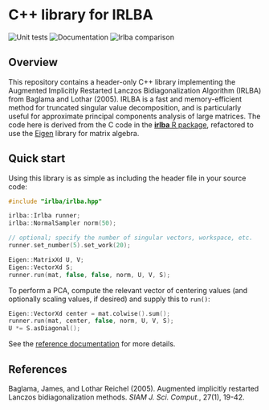 # C++ library for IRLBA

![Unit tests](https://github.com/LTLA/CppIrlba/actions/workflows/run-tests.yaml/badge.svg)
![Documentation](https://github.com/LTLA/CppIrlba/actions/workflows/doxygenate.yaml/badge.svg)
![Irlba comparison](https://github.com/LTLA/CppIrlba/actions/workflows/compare-irlba.yaml/badge.svg)

## Overview

This repository contains a header-only C++ library implementing the Augmented Implicitly Restarted Lanczos Bidiagonalization Algorithm (IRLBA) from Baglama and Lothar (2005).
IRLBA is a fast and memory-efficient method for truncated singular value decomposition, and is particularly useful for approximate principal components analysis of large matrices.
The code here is derived from the C code in the [**irlba** R package](https://github.com/bwlewis/irlba), refactored to use the [Eigen](http://eigen.tuxfamily.org/) library for matrix algebra.

## Quick start

Using this library is as simple as including the header file in your source code:

```cpp
#include "irlba/irlba.hpp"

irlba::Irlba runner;
irlba::NormalSampler norm(50);

// optional; specify the number of singular vectors, workspace, etc.
runner.set_number(5).set_work(20);

Eigen::MatrixXd U, V;
Eigen::VectorXd S;
runner.run(mat, false, false, norm, U, V, S);
```

To perform a PCA, compute the relevant vector of centering values (and optionally scaling values, if desired) and supply this to `run()`:

```cpp
Eigen::VectorXd center = mat.colwise().sum();
runner.run(mat, center, false, norm, U, V, S);
U *= S.asDiagonal();
```

See the [reference documentation](https://ltla.github.io/CppIrlba) for more details.

## References

Baglama, James, and Lothar Reichel (2005).
Augmented implicitly restarted Lanczos bidiagonalization methods.
_SIAM J. Sci. Comput._, 27(1), 19-42.

